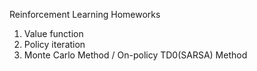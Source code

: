 Reinforcement Learning Homeworks

1. Value function
2. Policy iteration
3. Monte Carlo Method / On-policy TD0(SARSA) Method
